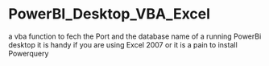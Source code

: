 # PowerBI_Desktop_VBA_Excel
a vba function to fech the Port and the database name of a running PowerBi desktop
it is handy if you are using Excel 2007 or it is a pain to install Powerquery
